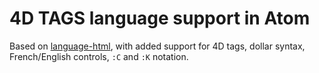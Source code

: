 # 4D TAGS language support in Atom

Based on [language-html](https://github.com/atom/language-html), with added support for 4D tags, dollar syntax, French/English controls, ``:C`` and ``:K`` notation.
